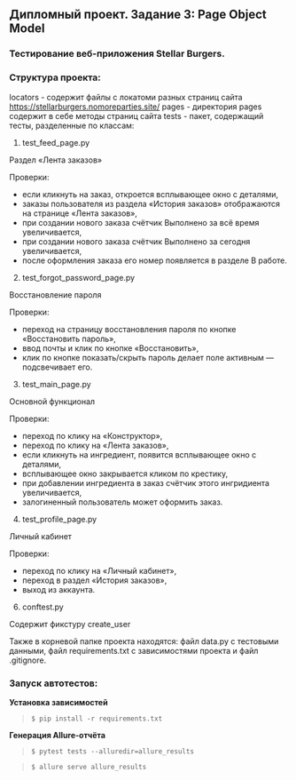 ## Дипломный проект. Задание 3: Page Object Model

### Тестирование веб-приложения Stellar Burgers. 

### Структура проекта:

locators - содержит файлы с локатоми разных страниц сайта https://stellarburgers.nomoreparties.site/
pages - директория pages содержит в себе методы страниц сайта
tests - пакет, содержащий тесты, разделенные по классам:

1. test_feed_page.py

Раздел «Лента заказов»

Проверки:
- если кликнуть на заказ, откроется всплывающее окно с деталями,
- заказы пользователя из раздела «История заказов» отображаются на странице «Лента заказов»,
- при создании нового заказа счётчик Выполнено за всё время увеличивается,
- при создании нового заказа счётчик Выполнено за сегодня увеличивается,
- после оформления заказа его номер появляется в разделе В работе.

2. test_forgot_password_page.py

Восстановление пароля

Проверки:
- переход на страницу восстановления пароля по кнопке «Восстановить пароль»,
- ввод почты и клик по кнопке «Восстановить»,
- клик по кнопке показать/скрыть пароль делает поле активным — подсвечивает его.

3. test_main_page.py

Основной функционал

Проверки:
- переход по клику на «Конструктор»,
- переход по клику на «Лента заказов»,
- если кликнуть на ингредиент, появится всплывающее окно с деталями,
- всплывающее окно закрывается кликом по крестику,
- при добавлении ингредиента в заказ счётчик этого ингридиента увеличивается,
- залогиненный пользователь может оформить заказ.

4. test_profile_page.py

Личный кабинет 

Проверки:
- переход по клику на «Личный кабинет»,
- переход в раздел «История заказов»,
- выход из аккаунта.

6. conftest.py

Содержит фикстуру create_user


Также в корневой папке проекта находятся:
файл data.py c тестовыми данными,
файл requirements.txt c зависимостями проекта и
файл .gitignore.


### Запуск автотестов:
**Установка зависимостей** 

> `$ pip install -r requirements.txt`

**Генерация Allure-отчёта**

> `$ pytest tests --alluredir=allure_results`

> `$ allure serve allure_results`